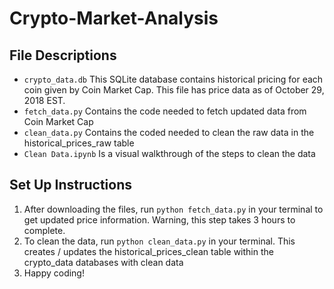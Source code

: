 # Crypto-Market-Analysis

## File Descriptions
* `crypto_data.db` This SQLite database contains historical pricing for each coin given by Coin Market Cap. This file has price data as of October 29, 2018 EST.
* `fetch_data.py` Contains the code needed to fetch updated data from Coin Market Cap
* `clean_data.py` Contains the coded needed to clean the raw data in the historical_prices_raw table
* `Clean Data.ipynb` Is a visual walkthrough of the steps to clean the data



## Set Up Instructions
1. After downloading the files, run `python fetch_data.py` in your terminal to get updated price information. Warning, this step takes 3 hours to complete. 
2. To clean the data, run `python clean_data.py` in your terminal. This creates / updates the historical_prices_clean table within the crypto_data databases with clean data
3. Happy coding!
